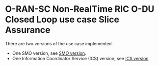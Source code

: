 <!--
 -
   ========================LICENSE_START=================================
   O-RAN-SC
   %%
   Copyright (C) 2023: Nordix Foundation
   %%
   Licensed under the Apache License, Version 2.0 (the "License");
   you may not use this file except in compliance with the License.
   You may obtain a copy of the License at

        http://www.apache.org/licenses/LICENSE-2.0

   Unless required by applicable law or agreed to in writing, software
   distributed under the License is distributed on an "AS IS" BASIS,
   WITHOUT WARRANTIES OR CONDITIONS OF ANY KIND, either express or implied.
   See the License for the specific language governing permissions and
   limitations under the License.
   ========================LICENSE_END===================================

-->

# O-RAN-SC Non-RealTime RIC O-DU Closed Loop use case Slice Assurance

There are two versions of the use case implemented.

- One SMO version, see [SMO version](smoversion/README.md).
- One Information Coordinator Service (ICS) version, see [ICS version](icsversion/README.md).
